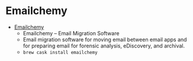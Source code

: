 # Emailchemy
- [Emailchemy](https://weirdkid.com/emailchemy/)
  -  Emailchemy – Email Migration Software
  - Email migration software for moving email between email apps and for preparing email for forensic analysis, eDiscovery, and archival.
  - `brew cask install emailchemy`
